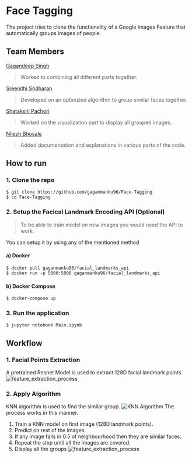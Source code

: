 # Face Tagging

<p>The project tries to clone the functionality of a Google Images Feature that automatically groups images of people.</p>

## Team Members
[Gagandeep Singh](https://github.com/gaganmanku96)<br>
> Worked to combining all different parts together.

[Sreenithi Sridharan](https://github.com/sreenithi)
> Developed on an optimzied algorithm to group similar faces together.

[Shatakshi Pachori](https://github.com/shat700)
> Worked on the visualization part to display all grouped images.

[Nilesh Bhosale](https://github.com/Bhosalenileshn)
> Added documentation and explanations in various parts of the code.

## How to run
### 1. Clone the repo
```
$ git clone https://github.com/gaganmanku96/Face-Tagging
$ cd Face-Tagging
```
### 2. Setup the Facical Landmark Encoding API (Optional)
> To be able to train model on new images you would need the API to work.

You can setup it by using any of the mentioned method
#### a) Docker
```
$ docker pull gaganmanku96/facial_landmarks_api
$ docker run -p 5000:5000 gaganmanku96/facial_landmarks_api
```
#### b) Docker Compose
```
$ docker-compose up
```
### 3. Run the application
```
$ jupyter notebook Main.ipynb
```
## Workflow
### 1. Facial Points Extraction
A pretrained Resnet Model is used to extract 128D facial landmark points.
![feature_extraction_process](resources/workflow/feature_extraction_process.PNG)
### 2. Apply Algorithm
KNN algorithm is used to find the similar group.
![KNN Algorithm](resources/workflow/knn_algorithm.PNG)
The process works in this manner.<br>
1. Train a KNN model on first image (128D landmark points).
2. Predict on rest of the images.
3. If any image falls in 0.5 of neighbourhood then they are similar faces.
4. Repeat the step until all the images are covered.
5. Display all the groups
![feature_extraction_process](resources/workflow/groups.PNG)